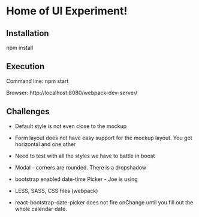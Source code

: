 # Home of UI Experiment!

## Installation

npm install

## Execution

Command line:  npm start

Browser:       http://localhost:8080/webpack-dev-server/


## Challenges

- Default style is not even close to the mockup
- Form layout does not have easy support for the mockup layout.  You get horizontal and one other
- Need to test with all the styles we have to battle in boost
- Modal - corners are rounded.  There is a dropshadow

- bootstrap enabled date-time Picker  - Joe is using
- LESS, SASS, CSS files (webpack)
- react-bootstrap-date-picker does not fire onChange until you fill out the whole calendar date.
